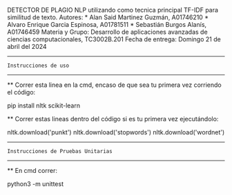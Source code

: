 DETECTOR DE PLAGIO NLP utilizando como tecnica principal TF-IDF para similitud de texto.
    Autores: 
        * Alan Said Martinez Guzmán, A01746210
        * Alvaro Enrique Garcia Espinosa, A01781511
        * Sebastián Burgos Alanís, A01746459
    Materia y Grupo: Desarrollo de aplicaciones avanzadas de ciencias computacionales, TC3002B.201
    Fecha de entrega: Domingo 21 de abril del 2024

-----------------------------
    Instrucciones de uso
-----------------------------

** Correr esta linea en la cmd, encaso de que sea tu primera vez corriendo el código: 

pip install nltk scikit-learn

** Correr estas lineas dentro del código si es tu primera vez ejecutándolo:

nltk.download('punkt')
nltk.download('stopwords')
nltk.download('wordnet')

-------------------------------------------
    Instrucciones de Pruebas Unitarias
-------------------------------------------
** En cmd correr: 

python3 -m unittest